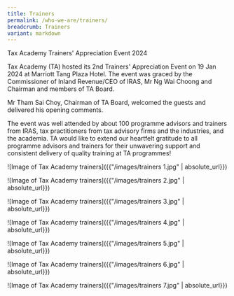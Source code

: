 ```yaml
---
title: Trainers
permalink: /who-we-are/trainers/
breadcrumb: Trainers
variant: markdown
---
```

Tax Academy Trainers' Appreciation Event 2024 

Tax Academy (TA) hosted its 2nd Trainers' Appreciation Event on 19 Jan 2024 at Marriott Tang Plaza Hotel. The event was graced by the Commissioner of Inland Revenue/CEO of IRAS, Mr Ng Wai Choong and Chairman and members of TA Board. 

Mr Tham Sai Choy, Chairman of TA Board, welcomed the guests and delivered his opening comments. 

The event was well attended by about 100 programme advisors and trainers from IRAS, tax practitioners from tax advisory firms and the industries, and the academia. TA would like to extend our heartfelt gratitude to all programme advisors and trainers for their unwavering support and consistent delivery of quality training at TA programmes! 

![Image of Tax Academy trainers]({{"/images/trainers 1.jpg" | absolute_url}})<br>

![Image of Tax Academy trainers]({{"/images/trainers 2.jpg" | absolute_url}})<br>

![Image of Tax Academy trainers]({{"/images/trainers 3.jpg" | absolute_url}})<br>

![Image of Tax Academy trainers]({{"/images/trainers 4.jpg" | absolute_url}})<br>

![Image of Tax Academy trainers]({{"/images/trainers 5.jpg" | absolute_url}})<br>

![Image of Tax Academy trainers]({{"/images/trainers 6.jpg" | absolute_url}})<br>

![Image of Tax Academy trainers]({{"/images/trainers 7.jpg" | absolute_url}})<br>